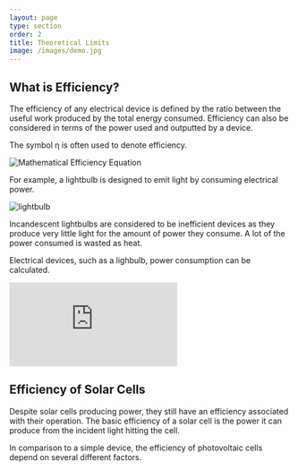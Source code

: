 ```yaml
---
layout: page
type: section
order: 2
title: Theoretical Limits
image: /images/demo.jpg
---
```


## What is Efficiency?

The efficiency of any electrical device is defined by the ratio between the useful work produced by the total energy consumed. Efficiency can also be considered in terms of the power used and outputted by a device. 

The symbol η is often used to denote efficiency.

![Mathematical Efficiency Equation](https://latex.codecogs.com/gif.latex?\eta&space;=\frac{W_{out}}{W_{in}}=\frac{P_{out}}{P_{in}}&space;\quad\quad&space;\eta&space;<&space;1)

For example, a lightbulb is designed to emit light by consuming electrical power.

![lightbulb](../../images/demo.jpg)

Incandescent lightbulbs are considered to be inefficient devices as they produce very little light for the amount of power they consume. A lot of the power consumed is wasted as heat.

Electrical devices, such as a lighbulb, power consumption can be calculated.

![Electrical Power Equation](https://latex.codecogs.com/gif.latex?P=VI)


## Efficiency of Solar Cells

Despite solar cells producing power, they still have an efficiency associated with their operation. The basic efficiency of a solar cell is the power it can produce from the incident light hitting the cell.

In comparison to a simple device, the efficiency of photovoltaic cells depend on several different factors.
